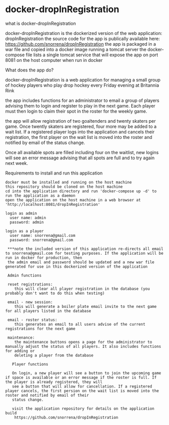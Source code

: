 # docker-dropInRegistration

what is docker-dropInRegistration

  docker-dropInRegistration is the dockerized version of the web application: dropInRegistration
  the source code for the app is publically available here: https://github.com/snorrena/dropInRegistration
  the app is packaged in a war file and copied into a docker image running a tomcat server
  the docker-compose file lists a single tomcat service that will expose the app on port 8081 on the host computer when run in docker
  
  What does the app do?
  
  docker-dropInRegistration is a web application for managing a small group of hockey players who play drop hockey every Friday evening at Britannia Rink
  
  the app includes functions for an administrator to email a group of players advising them to login and register to play in the next game. Each player must then login to claim
  their spot in the roster for the weekly game.
  
  the app will allow registration of two goaltenders and twenty skaters per game. Once twently skaters are registered, four more may be added to a wait list. If a registered player
  logs into the application and cancels their registration, the first player on the wait list is moved into the roster and notified by email of the status change.
  
  Once all available spots are filled including four on the waitlist, new logins will see an error message advising that all spots are full and to try again next week.
  
  Requirements to install and run this application
  
    docker must be installed and running on the host machine
    this repository should be cloned on the host machine
    cd into the application directory and run 'docker-compose up -d' to run the application as a daemon
    open the application on the host machine in a web browser at 'http://localhost:8081/dropInRegistration'
    
    login as admin
      user name: admin
      password: admin
      
    login as a player
      user name: snorrena@gmail.com
      password: snorrena@gmail.com
      
     ***note the included version of this application re-directs all email to snorrena@gmail.com for testing purposes. If the application will be run in docker for production, then
     the admin email and password should be updated and a new war file generated for use in this dockerized version of the application
      
     Admin functions
     
     reset registrations:
        this will clear all player registration in the database (you probably don't want to do this when testing)
        
     email - new session:
        this will generate a boiler plate email invite to the next game for all players listed in the database
        
     email - roster status:
        this generates an email to all users advise of the current registrations for the next game
        
     maintenance:
        the maintenance buttons opens a page for the administrator to manually adjust the status of all players. It also includes functions for adding or 
        deleting a player from the database 
        
       Player functions
       
       On login, a new player will see a button to join the upcoming game if space is available or an error message if the roster is full. If the player is already registered, they will
       see a button that will allow for cancellation. If a registered player cancels, the first persion on the wait list is moved into the roster and notified by email of their
       status change.
       
       visit the application repository for details on the application build
        https://github.com/snorrena/dropInRegistration
     
      
  
